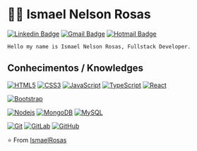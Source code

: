 # :man_technologist: Ismael Nelson Rosas

[![Linkedin Badge](https://img.shields.io/badge/-LinkedIn-blue?style=flat-square&logo=Linkedin&logoColor=white&link=https://www.linkedin.com/in/ismaelrosas/)](https://www.linkedin.com/in/ismaelrosas/)
[![Gmail Badge](https://img.shields.io/badge/-Gmail-c14438?style=flat-square&logo=Gmail&logoColor=white&link=mailto:ismaelnelsonrosas@gmail.com)](mailto:ismaelnelsonrosas@gmail.com)
[![Hotmail Badge](https://img.shields.io/badge/-Hotmail-0078D4?style=flat-square&logo=microsoft-outlook&logoColor=white&link=mailto:ismaelnelsonrosas@hotmail.com)](mailto:ismaelnelsonrosas@hotmail.com)

   
    Hello my name is Ismael Nelson Rosas, Fullstack Developer.

## Conhecimentos / Knowledges
[![HTML5](https://img.shields.io/badge/-HTML5-E34F26?style=flat-square&logo=html5&logoColor=white&link=https://github.com/ismaelnelson/)](https://github.com/ismaelnelson/)
[![CSS3](https://img.shields.io/badge/-CSS3-1572B6?style=flat-square&logo=css3&link=https://github.com/ismaelnelson/)](https://github.com/ismaelnelson/)
[![JavaScript](https://img.shields.io/badge/-JavaScript-black?style=flat-square&logo=javascript&link=https://github.com/ismaelnelson/)](https://github.com/ismaelnelson/)
[![TypeScript](https://img.shields.io/badge/-TypeScript-007ACC?style=flat-square&logo=typescript&link=https://github.com/ismaelnelson/)](https://github.com/ismaelnelson/)
[![React](https://img.shields.io/badge/-React-black?style=flat-square&logo=react&link=https://github.com/ismaelnelson/)](https://github.com/ismaelnelson/)


[![Bootstrap](https://img.shields.io/badge/-Bootstrap-563D7C?style=flat-square&logo=bootstrap&link=https://github.com/ismaelnelson/)](https://github.com/ismaelnelson/)



[![Nodejs](https://img.shields.io/badge/-Nodejs-black?style=flat-square&logo=Node.js&link=https://github.com/ismaelnelson/)](https://github.com/ismaelnelson/)
[![MongoDB](https://img.shields.io/badge/-MongoDB-black?style=flat-square&logo=mongodb&link=https://github.com/ismaelnelson/)](https://github.com/ismaelnelson/)
[![MySQL](https://img.shields.io/badge/-MySQL-black?style=flat-square&logo=mysql&link=https://github.com/ismaelnelson/)](https://github.com/ismaelnelson/)

[![Git](https://img.shields.io/badge/-Git-black?style=flat-square&logo=git&link=https://github.com/ismaelnelson/)](https://github.com/ismaelnelson/)
[![GitLab](https://img.shields.io/badge/-GitLab-FCA121?style=flat-square&logo=gitlab&link=https://github.com/ismaelnelson/)](https://github.com/ismaelnelson/)
[![GitHub](https://img.shields.io/badge/-GitHub-181717?style=flat-square&logo=github&link=https://github.com/ismaelnelson/)](https://github.com/ismaelnelson/)



⭐️ From [IsmaelRosas](https://github.com/ismaelnelson)
